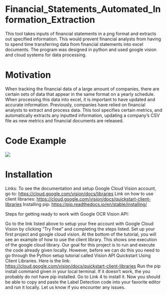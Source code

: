 # Financial_Statements_Automated_Information_Extraction
This tool takes inputs of financial statements in a png format and extracts out specified information. This would prevent financial analysts from having to spend time transferring data from financial statements into excel documents. The program was designed in python and used google vision and cloud systems for data processing. 

# Motivation
When tracking the financial data of a large amount of companies, there are certain sets of data that appear in the same format on a yearly schedule. When processing this data into excel, it is important to have updated and accurate information. Previously, companies have relied on financial analysts to extract and process data. This tool specifies certain metrics, and automatically extracts any inputted information, updating a company’s CSV file as new metrics and financial documents are released. 

# Code Example
<img src="/Users/mg/repos/IBM_Financial_Statements/Screen Shot 2019-04-27 at 1.33.17 PM.png" />

# Installation
Links:
To see the documentation and setup Google Cloud Vision account, go to: https://cloud.google.com/vision/docs/libraries
Link on how to use client libraries: https://cloud.google.com/vision/docs/quickstart-client-libraries
Installing pip: https://pip.readthedocs.io/en/stable/installing/

Steps for getting ready to work with Google OCR Vision API:

Go to the link listed above to setup your free account with Google Cloud Vision by clicking “Try Free” and completing the steps listed.
Set up your first project and google cloud vision.
At the bottom of the tutorial, you will see an example of how to use the client library. This shows one execution of the google cloud library. Our goal for this project is to run and execute the code already given locally. However, before we can do this you need to go through the Python setup tutorial called Vision API Quickstart Using Client Libraries. Here is the link: https://cloud.google.com/vision/docs/quickstart-client-libraries
Run the pip install command given in your local terminal. If it doesn’t work, the you probably do not have pip installed. Go to Link 4 to install it. 
Now you should be able to copy and paste the Label Detection code into your favorite editor and run it locally. Let us know if you encounter any issues.

